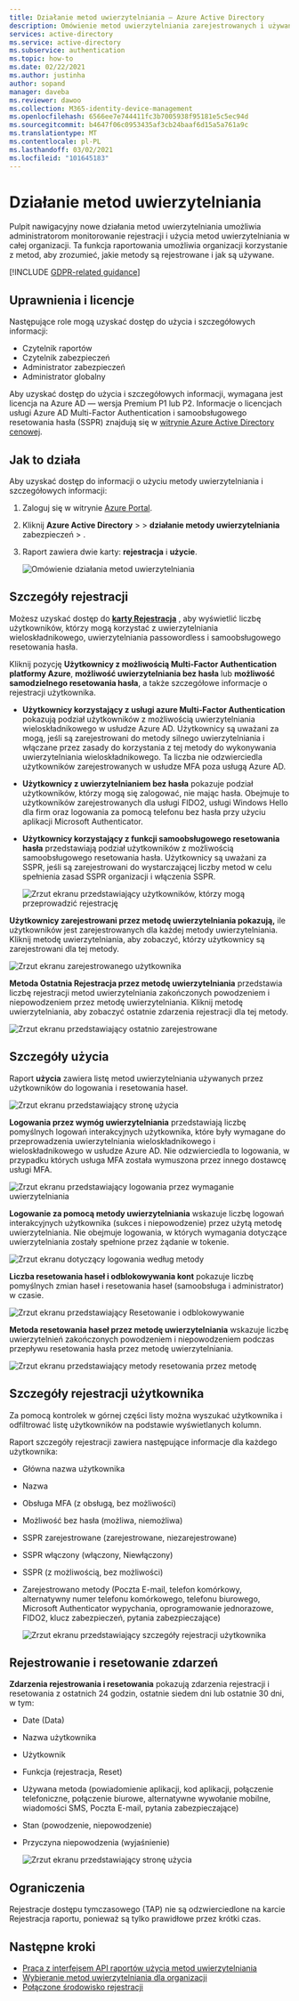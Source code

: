 ```yaml
---
title: Działanie metod uwierzytelniania — Azure Active Directory
description: Omówienie metod uwierzytelniania zarejestrowanych i używanych przez organizację do logowania się i resetowania haseł.
services: active-directory
ms.service: active-directory
ms.subservice: authentication
ms.topic: how-to
ms.date: 02/22/2021
ms.author: justinha
author: sopand
manager: daveba
ms.reviewer: dawoo
ms.collection: M365-identity-device-management
ms.openlocfilehash: 6566ee7e744411fc3b7005938f95181e5c5ec94d
ms.sourcegitcommit: b4647f06c0953435af3cb24baaf6d15a5a761a9c
ms.translationtype: MT
ms.contentlocale: pl-PL
ms.lasthandoff: 03/02/2021
ms.locfileid: "101645183"
---
```

# <a name="authentication-methods-activity"></a>Działanie metod uwierzytelniania 

Pulpit nawigacyjny nowe działania metod uwierzytelniania umożliwia administratorom monitorowanie rejestracji i użycia metod uwierzytelniania w całej organizacji. Ta funkcja raportowania umożliwia organizacji korzystanie z metod, aby zrozumieć, jakie metody są rejestrowane i jak są używane.

[!INCLUDE [GDPR-related guidance](../../../includes/gdpr-dsr-and-stp-note.md)]

## <a name="permissions-and-licenses"></a>Uprawnienia i licencje

Następujące role mogą uzyskać dostęp do użycia i szczegółowych informacji:

- Czytelnik raportów
- Czytelnik zabezpieczeń
- Administrator zabezpieczeń
- Administrator globalny

 Aby uzyskać dostęp do użycia i szczegółowych informacji, wymagana jest licencja na Azure AD — wersja Premium P1 lub P2. Informacje o licencjach usługi Azure AD Multi-Factor Authentication i samoobsługowego resetowania hasła (SSPR) znajdują się w [witrynie Azure Active Directory cenowej](https://azure.microsoft.com/pricing/details/active-directory/).

## <a name="how-it-works"></a>Jak to działa

Aby uzyskać dostęp do informacji o użyciu metody uwierzytelniania i szczegółowych informacji:

1. Zaloguj się w witrynie [Azure Portal](https://portal.azure.com).
1. Kliknij **Azure Active Directory**  >    >  **działanie metody uwierzytelniania** zabezpieczeń  >  .
1. Raport zawiera dwie karty: **rejestracja** i **użycie**.

   ![Omówienie działania metod uwierzytelniania](media/how-to-authentication-methods-usage-insights/registration-usage-tabs.png)

## <a name="registration-details"></a>Szczegóły rejestracji

Możesz uzyskać dostęp do [**karty Rejestracja**](https://portal.azure.com/#blade/Microsoft_AAD_IAM/AuthMethodsOverviewBlade) , aby wyświetlić liczbę użytkowników, którzy mogą korzystać z uwierzytelniania wieloskładnikowego, uwierzytelniania passowordless i samoobsługowego resetowania hasła. 

Kliknij pozycję **Użytkownicy z możliwością Multi-Factor Authentication platformy Azure**, **możliwość uwierzytelniania bez hasła** lub **możliwość samodzielnego resetowania hasła**, a także szczegółowe informacje o rejestracji użytkownika.

- **Użytkownicy korzystający z usługi azure Multi-Factor Authentication** pokazują podział użytkowników z możliwością uwierzytelniania wieloskładnikowego w usłudze Azure AD. Użytkownicy są uważani za mogą, jeśli są zarejestrowani do metody silnego uwierzytelniania i włączane przez zasady do korzystania z tej metody do wykonywania uwierzytelniania wieloskładnikowego. Ta liczba nie odzwierciedla użytkowników zarejestrowanych w usłudze MFA poza usługą Azure AD. 
- **Użytkownicy z uwierzytelnianiem bez hasła** pokazuje podział użytkowników, którzy mogą się zalogować, nie mając hasła. Obejmuje to użytkowników zarejestrowanych dla usługi FIDO2, usługi Windows Hello dla firm oraz logowania za pomocą telefonu bez hasła przy użyciu aplikacji Microsoft Authenticator. 
- **Użytkownicy korzystający z funkcji samoobsługowego resetowania hasła** przedstawiają podział użytkowników z możliwością samoobsługowego resetowania hasła. Użytkownicy są uważani za SSPR, jeśli są zarejestrowani do wystarczającej liczby metod w celu spełnienia zasad SSPR organizacji i włączenia SSPR. 

  ![Zrzut ekranu przedstawiający użytkowników, którzy mogą przeprowadzić rejestrację](media/how-to-authentication-methods-usage-insights/users-capable.png)

**Użytkownicy zarejestrowani przez metodę uwierzytelniania pokazują,** ile użytkowników jest zarejestrowanych dla każdej metody uwierzytelniania. Kliknij metodę uwierzytelniania, aby zobaczyć, którzy użytkownicy są zarejestrowani dla tej metody. 

![Zrzut ekranu zarejestrowanego użytkownika](media/how-to-authentication-methods-usage-insights/users-registered.png)

**Metoda Ostatnia Rejestracja przez metodę uwierzytelniania** przedstawia liczbę rejestracji metod uwierzytelniania zakończonych powodzeniem i niepowodzeniem przez metodę uwierzytelniania. Kliknij metodę uwierzytelniania, aby zobaczyć ostatnie zdarzenia rejestracji dla tej metody.

![Zrzut ekranu przedstawiający ostatnio zarejestrowane](media/how-to-authentication-methods-usage-insights/recently-registered.png)

## <a name="usage-details"></a>Szczegóły użycia

Raport **użycia** zawiera listę metod uwierzytelniania używanych przez użytkowników do logowania i resetowania haseł.

![Zrzut ekranu przedstawiający stronę użycia](media/how-to-authentication-methods-usage-insights/usage-page.png)

**Logowania przez wymóg uwierzytelniania** przedstawiają liczbę pomyślnych logowań interakcyjnych użytkownika, które były wymagane do przeprowadzenia uwierzytelniania wieloskładnikowego i wieloskładnikowego w usłudze Azure AD. Nie odzwierciedla to logowania, w przypadku których usługa MFA została wymuszona przez innego dostawcę usługi MFA.

![Zrzut ekranu przedstawiający logowania przez wymaganie uwierzytelniania](media/how-to-authentication-methods-usage-insights/sign-ins-protected.png)

**Logowanie za pomocą metody uwierzytelniania** wskazuje liczbę logowań interakcyjnych użytkownika (sukces i niepowodzenie) przez użytą metodę uwierzytelniania. Nie obejmuje logowania, w których wymagania dotyczące uwierzytelniania zostały spełnione przez żądanie w tokenie.

![Zrzut ekranu dotyczący logowania według metody](media/how-to-authentication-methods-usage-insights/sign-ins-by-method.png)

**Liczba resetowania haseł i odblokowywania kont** pokazuje liczbę pomyślnych zmian haseł i resetowania haseł (samoobsługa i administrator) w czasie.

![Zrzut ekranu przedstawiający Resetowanie i odblokowywanie](media/how-to-authentication-methods-usage-insights/password-changes.png)

**Metoda resetowania haseł przez metodę uwierzytelniania** wskazuje liczbę uwierzytelnień zakończonych powodzeniem i niepowodzeniem podczas przepływu resetowania hasła przez metodę uwierzytelniania.

![Zrzut ekranu przedstawiający metody resetowania przez metodę](media/how-to-authentication-methods-usage-insights/resets-by-method.png)

## <a name="user-registration-details"></a>Szczegóły rejestracji użytkownika 

Za pomocą kontrolek w górnej części listy można wyszukać użytkownika i odfiltrować listę użytkowników na podstawie wyświetlanych kolumn.

Raport szczegóły rejestracji zawiera następujące informacje dla każdego użytkownika:

- Główna nazwa użytkownika
- Nazwa
- Obsługa MFA (z obsługą, bez możliwości)
- Możliwość bez hasła (możliwa, niemożliwa)
- SSPR zarejestrowane (zarejestrowane, niezarejestrowane)
- SSPR włączony (włączony, Niewłączony)
- SSPR (z możliwością, bez możliwości) 
- Zarejestrowano metody (Poczta E-mail, telefon komórkowy, alternatywny numer telefonu komórkowego, telefonu biurowego, Microsoft Authenticator wypychania, oprogramowanie jednorazowe, FIDO2, klucz zabezpieczeń, pytania zabezpieczające)

  ![Zrzut ekranu przedstawiający szczegóły rejestracji użytkownika](media/how-to-authentication-methods-usage-insights/registration-details.png)

## <a name="registration-and-reset-events"></a>Rejestrowanie i resetowanie zdarzeń 

**Zdarzenia rejestrowania i resetowania** pokazują zdarzenia rejestracji i resetowania z ostatnich 24 godzin, ostatnie siedem dni lub ostatnie 30 dni, w tym:

- Date (Data)
- Nazwa użytkownika
- Użytkownik 
- Funkcja (rejestracja, Reset)
- Używana metoda (powiadomienie aplikacji, kod aplikacji, połączenie telefoniczne, połączenie biurowe, alternatywne wywołanie mobilne, wiadomości SMS, Poczta E-mail, pytania zabezpieczające)
- Stan (powodzenie, niepowodzenie)
- Przyczyna niepowodzenia (wyjaśnienie)

  ![Zrzut ekranu przedstawiający stronę użycia](media/how-to-authentication-methods-usage-insights/registration-and-reset-logs.png)

## <a name="limitations"></a>Ograniczenia

Rejestracje dostępu tymczasowego (TAP) nie są odzwierciedlone na karcie Rejestracja raportu, ponieważ są tylko prawidłowe przez krótki czas.

## <a name="next-steps"></a>Następne kroki

- [Praca z interfejsem API raportów użycia metod uwierzytelniania](/graph/api/resources/authenticationmethods-usage-insights-overview?view=graph-rest-beta)
- [Wybieranie metod uwierzytelniania dla organizacji](concept-authentication-methods.md)
- [Połączone środowisko rejestracji](concept-registration-mfa-sspr-combined.md)